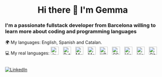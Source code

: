 <h1 align="center"> Hi there 👋 I'm Gemma </h1>
<h3> I'm a passionate fullstack developer from Barcelona willing to learn more about coding and programming languages </h3>

🌍 My languages: English, Spanish and Catalan. <br>
💻 My real languages: 
<img title="Java" alt="Java" width="26px" src="https://i.imgur.com/YMylfsb.png" style="padding-right:10px;" />
<img  title="Python" alt="Python" width="26px" src="https://i.imgur.com/e3QdEw0.png" style="padding-right:10px;" />
<img  title="MySQL" alt="MySQL" width="26px" src="https://cdn.jsdelivr.net/gh/devicons/devicon/icons/mysql/mysql-original.svg" style="padding-right:10px;" />
<img  title="MongoDB" alt="MongoDB" width="26px" src="https://i.imgur.com/tznP4En.png" style="padding-right:10px;" />
<img  title="HTML5" alt="HTML5" width="26px" src="https://cdn.jsdelivr.net/gh/devicons/devicon/icons/html5/html5-original.svg" style="padding-right:10px;" />
<img  title="CSS3" alt="CSS3" width="26px" src="https://cdn.jsdelivr.net/gh/devicons/devicon/icons/css3/css3-original.svg" style="padding-right:10px;" />
<img  title="Visual Studio Code" alt="Visual Studio Code" width="26px" src="https://cdn.jsdelivr.net/gh/devicons/devicon/icons/vscode/vscode-original.svg" style="padding-right:10px;" />
<img  title="Visual Studio 2022" alt="Visual Studio Code 2022" width="26px" src="https://i.imgur.com/o7T8mMf.png" style="padding-right:10px;" />
<img  title="Git" alt="Git" width="26px" src="https://i.imgur.com/JTZKZrd.png" style="padding-right:10px;" />

<br><a href= "https://www.linkedin.com/in/gemmagarrigosafrances/">![LinkedIn](https://img.shields.io/badge/linkedin-%230077B5.svg?style=for-the-badge&logo=linkedin&logoColor=white) </a>
